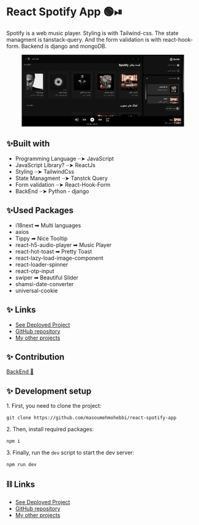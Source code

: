 
# React Spotify App 🟢⏯
Spotify is a web music player. Styling is with Tailwind-css. The state managment is tanstack-query. And the form validation is with react-hook-form. Backend is django and mongoDB.

<figure>
  <img src="https://github.com/masoumehmohebbi/react-spotify-app/blob/main/App-IMG.PNG"/>
</figure>


<h2>✨Built with</h2>
   <ul>
      <li>Programming Language ┈➤ JavaScript</li>
      <li>JavaScript Library? ┈➤ ReactJs</i>
      <li>Styling ┈➤ TailwindCss</li>
      <li>State Managment ┈➤ Tanstck Query</li>
      <li>Form validation ┈➤ React-Hook-Form</li>
      <li>BackEnd ┈➤ Python - django</i>
      
   </ul>
   
   <h2>✨Used Packages</h2>
   <ul>
      <li>i18next ➡ Multi languages</li>
      <li>axios</li>
      <li>Tippy ➡ Nice Tooltip</li>
      <li>react-h5-audio-player ➡ Music Player</li>
      <li>react-hot-toast ➡ Pretty Toast</li>
      <li>react-lazy-load-image-component</li>
      <li>react-loader-spinner</li>
      <li>react-otp-input</li>
      <li>swiper ➡ Beautiful Slider</li>
      <li>shamsi-date-converter</li>
      <li>universal-cookie</li>
   </ul>

   
<h2>✨ Links </h2>
<ul>
   <li>
      <a href="https://react-spotify-app-red.vercel.app/">See Deployed Project</a>
   </li>
   <li>
      <a href="https://github.com/masoumehmohebbi/react-spotify-app">GitHub repository</a>
   </li>
   <li>
      <a href="https://github.com/masoumehmohebbi/?tab=repositories">My other projects</a>
   </li>
</ul>

<h2>✨ Contribution </h2>
<a href="https://github.com/afsharsharifi/SpotifyAPIClone" >BackEnd 🐍</a>

<h2>✨ Development setup</h2>
<p>1. First, you need to clone the project:</p>

```
git clone https://github.com/masoumehmohebbi/react-spotify-app
```

<p>2. Then, install required packages:</p>

```
npm i
```

<p>3. Finally, run the <code>dev</code> script to start the dev server:</p>

```
npm run dev
```

   
<h2>⛓ Links </h2>
<ul>
   <li>
      <a href="https://react-spotify-app-red.vercel.app/">See Deployed Project</a>
   </li>
   <li>
      <a href="https://github.com/masoumehmohebbi/masoumehmohebbi/styled-components-credit-card-banking">GitHub repository</a>
   </li>
   <li>
      <a href="https://github.com/masoumehmohebbi/?tab=repositories">My other projects</a>
   </li>
</ul>


